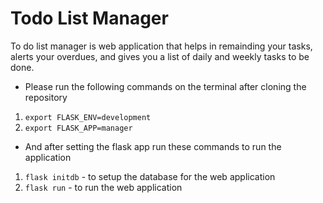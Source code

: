 # Todo List Manager
To do list manager is web application that helps in remainding your tasks, alerts your overdues, and gives you a list of daily and weekly tasks to be done.

* Please run the following commands on the terminal after cloning the repository
1) ```export FLASK_ENV=development```
2) ```export FLASK_APP=manager```

* And after setting the flask app run these commands to run the application
1) ```flask initdb``` - to setup the database for the web application
2) ```flask run``` - to run the web application

